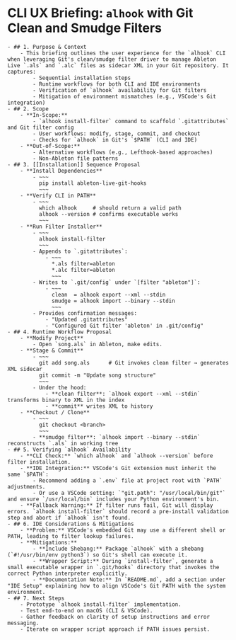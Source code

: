 # CLI UX Briefing: `alhook` with Git Clean and Smudge Filters
	- ## 1. Purpose & Context
		- This briefing outlines the user experience for the `alhook` CLI when leveraging Git's clean/smudge filter driver to manage Ableton Live `.als` and `.alc` files as sidecar XML in your Git repository. It captures:
			- Sequential installation steps
			- Runtime workflows for both CLI and IDE environments
			- Verification of `alhook` availability for Git filters
			- Mitigation of environment mismatches (e.g., VSCode's Git integration)
	- ## 2. Scope
		- **In-Scope:**
			- `alhook install-filter` command to scaffold `.gitattributes` and Git filter config
			- User workflows: modify, stage, commit, and checkout
			- Checks for `alhook` in Git's `$PATH` (CLI and IDE)
		- **Out-of-Scope:**
			- Alternative workflows (e.g., Lefthook-based approaches)
			- Non-Ableton file patterns
	- ## 3. [[Installation]] Sequence Proposal
		- **Install Dependencies**
			- ~~~
			  pip install ableton-live-git-hooks
			  ~~~
		- **Verify CLI in PATH**
			- ~~~
			  which alhook     # should return a valid path
			  alhook --version # confirms executable works
			  ~~~
		- **Run Filter Installer**
			- ~~~
			  alhook install-filter
			  ~~~
			- Appends to `.gitattributes`:
				- ~~~
				  *.als filter=ableton
				  *.alc filter=ableton
				  ~~~
			- Writes to `.git/config` under `[filter "ableton"]`:
				- ~~~
				  clean  = alhook export --xml --stdin
				  smudge = alhook import --binary --stdin
				  ~~~
			- Provides confirmation messages:
				- "Updated .gitattributes"
				- "Configured Git filter 'ableton' in .git/config"
	- ## 4. Runtime Workflow Proposal
		- **Modify Project**
			- Open `song.als` in Ableton, make edits.
		- **Stage & Commit**
			- ~~~
			  git add song.als      # Git invokes clean filter → generates XML sidecar
			  git commit -m "Update song structure"
			  ~~~
			- Under the hood:
				- **clean filter**: `alhook export --xml --stdin` transforms binary to XML in the index
				- **commit** writes XML to history
		- **Checkout / Clone**
			- ~~~
			  git checkout <branch>
			  ~~~
			- **smudge filter**: `alhook import --binary --stdin` reconstructs `.als` in working tree
	- ## 5. Verifying `alhook` Availability
		- **CLI Check:** `which alhook` and `alhook --version` before filter installation.
		- **IDE Integration:** VSCode's Git extension must inherit the same `$PATH`:
			- Recommend adding a `.env` file at project root with `PATH` adjustments.
			- Or use a VSCode setting: `"git.path": "/usr/local/bin/git"` and ensure `/usr/local/bin` includes your Python environment's bin.
		- **Fallback Warning:** If filter runs fail, Git will display errors. `alhook install-filter` should record a pre-install validation step and abort if `alhook` isn't found.
	- ## 6. IDE Considerations & Mitigations
		- **Problem:** VSCode's embedded Git may use a different shell or PATH, leading to filter lookup failures.
		- **Mitigations:**
			- **Include Shebang:** Package `alhook` with a shebang (`#!/usr/bin/env python3`) so Git's shell can execute it.
			- **Wrapper Script:** During `install-filter`, generate a small executable wrapper in `.git/hooks` directory that invokes the correct Python interpreter explicitly.
			- **Documentation Note:** In `README.md`, add a section under "IDE Setup" explaining how to align VSCode's Git PATH with the system environment.
	- ## 7. Next Steps
		- Prototype `alhook install-filter` implementation.
		- Test end-to-end on macOS (CLI & VSCode).
		- Gather feedback on clarity of setup instructions and error messaging.
		- Iterate on wrapper script approach if PATH issues persist.